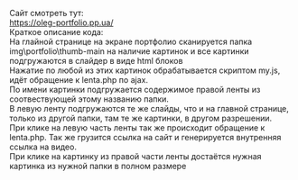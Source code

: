 Сайт смотреть тут:<br>
https://oleg-portfolio.pp.ua/<br>
Краткое описание кода:<br>
На глайной странице на экране портфолио сканируется папка img\portfolio\thumb-main на наличие картинок и все картинки подгружаются в слайдер в виде html блоков<br>
Нажатие по любой из этих картинок обрабатывается скриптом my.js, идёт обращение к lenta.php по ajax. <br>
По имени картинки подгружается содержимое правой ленты из соотвествующей этому названию папки.<br>
В левую ленту подгружаются те же слайды, что и на главной странице, только из другой папки, там те же картинки, в другом разрешении.<br>
При клике на левую часть ленты так же происходит обращение к lenta.php. Так же грузится ссылка на сайт и генерируется внутренняя ссылка на видео.<br>
При клике на картинку из правой части ленты достаётся нужная картинка из нужной папки в полном размере
